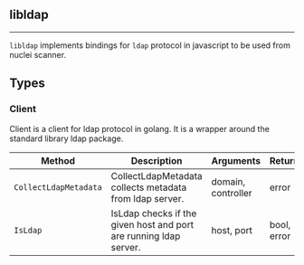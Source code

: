 ## libldap 
---


`libldap` implements bindings for `ldap` protocol in javascript
to be used from nuclei scanner.



## Types

### Client

 Client is a client for ldap protocol in golang.    It is a wrapper around the standard library ldap package.

| Method | Description | Arguments | Returns |
|--------|-------------|-----------|---------|
| `CollectLdapMetadata` |  CollectLdapMetadata collects metadata from ldap server. | domain, controller | error |
| `IsLdap` |  IsLdap checks if the given host and port are running ldap server. | host, port | bool, error |




